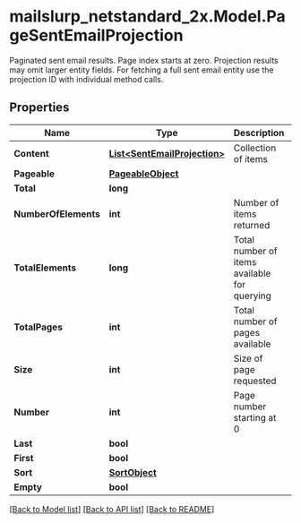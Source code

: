 # mailslurp_netstandard_2x.Model.PageSentEmailProjection
Paginated sent email results. Page index starts at zero. Projection results may omit larger entity fields. For fetching a full sent email entity use the projection ID with individual method calls.

## Properties

Name | Type | Description | Notes
------------ | ------------- | ------------- | -------------
**Content** | [**List&lt;SentEmailProjection&gt;**](SentEmailProjection) | Collection of items | 
**Pageable** | [**PageableObject**](PageableObject) |  | [optional] 
**Total** | **long** |  | [optional] 
**NumberOfElements** | **int** | Number of items returned | 
**TotalElements** | **long** | Total number of items available for querying | 
**TotalPages** | **int** | Total number of pages available | 
**Size** | **int** | Size of page requested | 
**Number** | **int** | Page number starting at 0 | 
**Last** | **bool** |  | [optional] 
**First** | **bool** |  | [optional] 
**Sort** | [**SortObject**](SortObject) |  | [optional] 
**Empty** | **bool** |  | [optional] 

[[Back to Model list]](../README#documentation-for-models) [[Back to API list]](../README#documentation-for-api-endpoints) [[Back to README]](../README)

